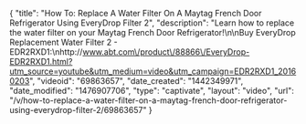 {
    "title": "How To: Replace A Water Filter On A Maytag French Door Refrigerator Using EveryDrop Filter 2",
    "description": "Learn how to replace the water filter on your Maytag French Door Refrigerator!\n\nBuy EveryDrop Replacement Water Filter 2 - EDR2RXD1:\nhttp:\/\/www.abt.com\/product\/88866\/EveryDrop-EDR2RXD1.html?utm_source=youtube&utm_medium=video&utm_campaign=EDR2RXD1_20160203",
    "videoid": "69863657",
    "date_created": "1442349971",
    "date_modified": "1476907706",
    "type": "captivate",
    "layout": "video",
    "url": "\/v\/how-to-replace-a-water-filter-on-a-maytag-french-door-refrigerator-using-everydrop-filter-2\/69863657"
}